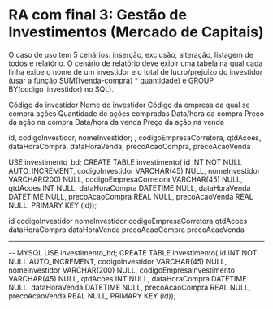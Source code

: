 RA com final 3: Gestão de Investimentos (Mercado de Capitais)
==============================
O caso de uso tem 5 cenários: inserção, exclusão, alteração, listagem de todos e relatório.
O cenário de relatório deve exibir uma tabela na qual cada linha exibe o nome de um investidor e o total de lucro/prejuízo do investidor (usar a função SUM((venda-compra) * quantidade) e GROUP BY(codigo_investidor) no SQL).

Código do investidor
Nome do investidor
Código da empresa da qual se compra ações
Quantidade de ações compradas
Data/hora da compra
Preço da ação na compra
Data/hora da venda
Preço da ação na venda


id, codigoInvestidor, nomeInvestidor; , codigoEmpresaCorretora, qtdAcoes, dataHoraCompra, dataHoraVenda, precoAcaoCompra, precoAcaoVenda

USE investimento_bd;
CREATE TABLE investimento(
id INT NOT NULL AUTO_INCREMENT,
codigoInvestidor VARCHAR(45) NULL,
nomeInvestidor VARCHAR(200) NULL,
codigoEmpresaCorretora VARCHAR(45) NULL,
qtdAcoes INT NULL,
dataHoraCompra DATETIME NULL,
dataHoraVenda DATETIME NULL,
precoAcaoCompra REAL NULL,
precoAcaoVenda REAL NULL,
PRIMARY KEY (id));


id 
codigoInvestidor
nomeInvestidor
codigoEmpresaCorretora
qtdAcoes
dataHoraCompra
dataHoraVenda
precoAcaoCompra
precoAcaoVenda


-------------------------
-- MYSQL
USE investimento_bd;
CREATE TABLE investimento(
id INT NOT NULL AUTO_INCREMENT,
codigoInvestidor VARCHAR(45) NULL,
nomeInvestidor VARCHAR(200) NULL,
codigoEmpresaInvestimento VARCHAR(45) NULL,
qtdAcoes INT NULL,
dataHoraCompra DATETIME NULL,
dataHoraVenda DATETIME NULL,
precoAcaoCompra REAL NULL,
precoAcaoVenda REAL NULL,
PRIMARY KEY (id));